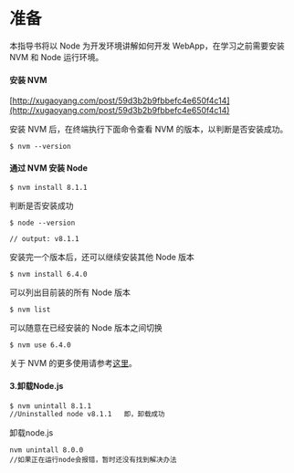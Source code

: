 # 准备

本指导书将以 Node 为开发环境讲解如何开发 WebApp，在学习之前需要安装 NVM 和 Node 运行环境。

#### 安装 NVM

[http://xugaoyang.com/post/59d3b2b9fbbefc4e650f4c14](http://xugaoyang.com/post/59d3b2b9fbbefc4e650f4c14)

安装 NVM 后，在终端执行下面命令查看 NVM 的版本，以判断是否安装成功。

```
$ nvm --version
```

#### 通过 NVM 安装 Node

```
$ nvm install 8.1.1
```

判断是否安装成功

```
$ node --version

// output: v8.1.1
```

安装完一个版本后，还可以继续安装其他 Node 版本

```
$ nvm install 6.4.0
```

可以列出目前装的所有 Node 版本

```
$ nvm list
```

可以随意在已经安装的 Node 版本之间切换

```
$ nvm use 6.4.0
```

关于 NVM 的更多使用请参考[这里](https://github.com/creationix/nvm#usage)。


#### 3.卸载Node.js

```bash
$ nvm unintall 8.1.1
//Uninstalled node v8.1.1	即，卸载成功
```




卸载node.js
```
nvm unintall 8.0.0
//如果正在运行node会报错，暂时还没有找到解决办法
```
